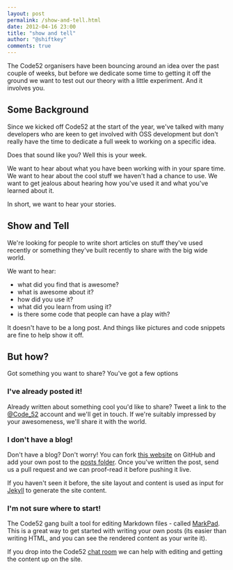 ```yaml
--- 
layout: post
permalink: /show-and-tell.html
date: 2012-04-16 23:00
title: "show and tell"
author: "@shiftkey"
comments: true
---
```


The Code52 organisers have been bouncing around an idea over the past couple of weeks, but before we dedicate some time to getting it off the ground we want to test out our theory with a little experiment. And it involves you.

## Some Background

Since we kicked off Code52 at the start of the year, we've talked with many developers who are keen to get involved with OSS development but don't really have the time to dedicate a full week to working on a specific idea.

Does that sound like you? Well this is your week.

We want to hear about what you have been working with in your spare time. We want to hear about the cool stuff we haven't had a chance to use. We want to get jealous about hearing how you've used it and what you've learned about it.

In short, we want to hear your stories.

## Show and Tell

We're looking for people to write short articles on stuff they've used recently or something they've built recently to share with the big wide world.

We want to hear:

 - what did you find that is awesome?
 - what is awesome about it?
 - how did you use it?
 - what did you learn from using it?
 - is there some code that people can have a play with?

It doesn't have to be a long post. And things like pictures and code snippets are fine to help show it off.

## But how?

Got something you want to share? You've got a few options

### I've already posted it!

Already written about something cool you'd like to share? Tweet a link to the [@Code_52](http://twitter.com/Code_52) account and we'll get in touch. If we're suitably impressed by your awesomeness, we'll share it with the world.

### I don't have a blog!

Don't have a blog? Don't worry! You can fork [this website](http://github.com/Code52/code52.github.com) on GitHub and add your own post to the [posts folder](http://github.com/Code52/code52.github.com/tree/master/_posts). Once you've written the post, send us a pull request and we can proof-read it before pushing it live. 

If you haven't seen it before, the site layout and content is used as input for [Jekyll](http://github.com/mojombo/jekyll/wiki) to generate the site content.

### I'm not sure where to start!

The Code52 gang built a tool for editing Markdown files - called [MarkPad](http://code52.org/DownmarkerWPF). This is a great way to get started with writing your own posts (its easier than writing HTML, and you can see the rendered content as your write it).

If you drop into the Code52 [chat room](http://jabbr.net/#/rooms/Code52) we can help with editing and getting the content up on the site.